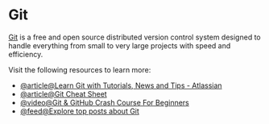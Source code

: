 # Git

[Git](https://git-scm.com/) is a free and open source distributed version control system designed to handle everything from small to very large projects with speed and efficiency.

Visit the following resources to learn more:

- [@article@Learn Git with Tutorials, News and Tips - Atlassian](https://www.atlassian.com/git)
- [@article@Git Cheat Sheet](https://cs.fyi/guide/git-cheatsheet)
- [@video@Git & GitHub Crash Course For Beginners](https://www.youtube.com/watch?v=SWYqp7iY_Tc)
- [@feed@Explore top posts about Git](https://app.daily.dev/tags/git?ref=roadmapsh)